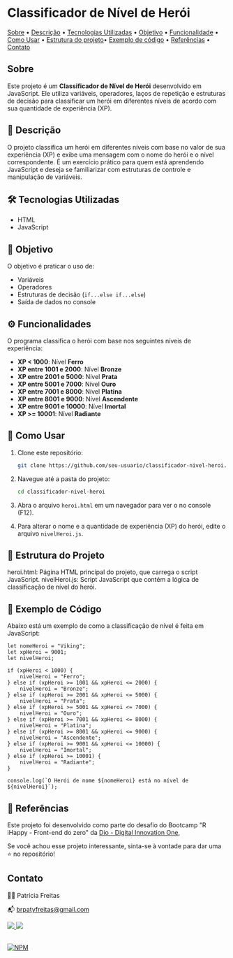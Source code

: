 # Classificador de Nível de Herói

[Sobre](#sobre) • [Descrição](#descricao) • [Tecnologias Utilizadas](#tecnologias-utilizadas) • [Objetivo](#objetivo) • [Funcionalidade](#funcionalidades) • [Como  Usar](#como-usar) • [Estrutura do projeto](#-estrutura-do-projeto)• [Exemplo de código](#-exemplo-de-código) • [Referências](#referências) • [Contato](#contato)


## Sobre 

Este projeto é um  **Classificador de Nível de Herói** desenvolvido em JavaScript. Ele utiliza variáveis, operadores, laços de repetição e estruturas de decisão para classificar um herói em diferentes níveis de acordo com sua quantidade de experiência (XP).

## 📝 Descrição

O projeto classifica um herói em diferentes níveis com base no valor de sua experiência (XP) e exibe uma mensagem com o nome do herói e o nível correspondente. É um exercício prático para quem está aprendendo JavaScript e deseja se familiarizar com estruturas de controle e manipulação de variáveis.

## 🛠️ Tecnologias Utilizadas
- HTML
- JavaScript

## 🎯 Objetivo

O objetivo é praticar o uso de:
- Variáveis
- Operadores
- Estruturas de decisão (`if...else if...else`)
- Saída de dados no console

## ⚙️ Funcionalidades

O programa classifica o herói com base nos seguintes níveis de experiência:

- **XP < 1000**: Nível **Ferro**
- **XP entre 1001 e 2000**: Nível **Bronze**
- **XP entre 2001 e 5000**: Nível **Prata**
- **XP entre 5001 e 7000**: Nível **Ouro**
- **XP entre 7001 e 8000**: Nível **Platina**
- **XP entre 8001 e 9000**: Nível **Ascendente**
- **XP entre 9001 e 10000**: Nível **Imortal**
- **XP >= 10001**: Nível **Radiante**

## 🚀 Como Usar

1. Clone este repositório:
   ```bash
   git clone https://github.com/seu-usuario/classificador-nivel-heroi.git

2. Navegue até a pasta do projeto:

   ```bash
   cd classificador-nivel-heroi

3. Abra o arquivo `heroi.html` em um navegador para ver o  no console (F12).

4. Para alterar o nome e a quantidade de experiência (XP) do herói, edite o arquivo `nivelHeroi.js`.

## 📂 Estrutura do Projeto

heroi.html: Página HTML principal do projeto, que carrega o script JavaScript.
nivelHeroi.js: Script JavaScript que contém a lógica de classificação de nível do herói.

## 📜 Exemplo de Código

Abaixo está um exemplo de como a classificação de nível é feita em JavaScript:

```
let nomeHeroi = "Viking";
let xpHeroi = 9001;
let nivelHeroi;

if (xpHeroi < 1000) {
    nivelHeroi = "Ferro";
} else if (xpHeroi >= 1001 && xpHeroi <= 2000) {
    nivelHeroi = "Bronze";
} else if (xpHeroi >= 2001 && xpHeroi <= 5000) {
    nivelHeroi = "Prata";
} else if (xpHeroi >= 5001 && xpHeroi <= 7000) {
    nivelHeroi = "Ouro";
} else if (xpHeroi >= 7001 && xpHeroi <= 8000) {
    nivelHeroi = "Platina";
} else if (xpHeroi >= 8001 && xpHeroi <= 9000) {
    nivelHeroi = "Ascendente";
} else if (xpHeroi >= 9001 && xpHeroi <= 10000) {
    nivelHeroi = "Imortal";
} else if (xpHeroi >= 10001) {
    nivelHeroi = "Radiante";
}

console.log(`O Herói de nome ${nomeHeroi} está no nível de ${nivelHeroi}`);

```

## 📌 Referências

Este projeto foi desenvolvido como parte do desafio do Bootcamp "R iHappy - Front-end do zero" da [Dio - Digital Innovation One]( https://www.dio.me/sign-up?ref=2772EA2C589E462BB0C382518E0ACBA2), 

Se você achou esse projeto interessante, sinta-se à vontade para dar uma ⭐ no repositório!
</br>

## Contato

👩‍💻 Patrícia Freitas

📬 brpatyfreitas@gmail.com

 <div><a href="https://www.linkedin.com/in/patyfreitasbr"><img src="https://img.shields.io/badge/LinkedIn-0077B5?style=for-the-badge&logo=linkedin&logoColor=white" target="_blank"></>
  <a href="https://www.instagram.com/patyfreitasbr"><img src="https://img.shields.io/badge/Instagram-E4405F?style=for-the-badge&logo=instagram&logoColor=white" target="_blank"></></div>

  <br>

[![NPM](https://img.shields.io/npm/l/react)](https://github.com/patyfreitasbr/Google-Search-Page-Clone/blob/main/LICENSE)
